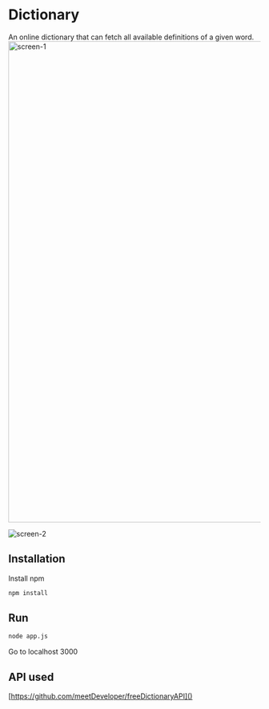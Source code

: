 # Dictionary

An online dictionary that can fetch all available definitions of a given word.
<img width="960" alt="screen-1" src="https://user-images.githubusercontent.com/80248111/155385739-b40bb78e-01da-4bef-83d7-85a23844b7b1.png">

![screen-2](https://user-images.githubusercontent.com/80248111/155385756-823b81b7-e716-499a-9adb-a2fba77bf7a5.png)

## Installation

Install npm

```bash
npm install
```

## Run

```bash
node app.js
```
Go to localhost 3000

## API used
[https://github.com/meetDeveloper/freeDictionaryAPI]()
